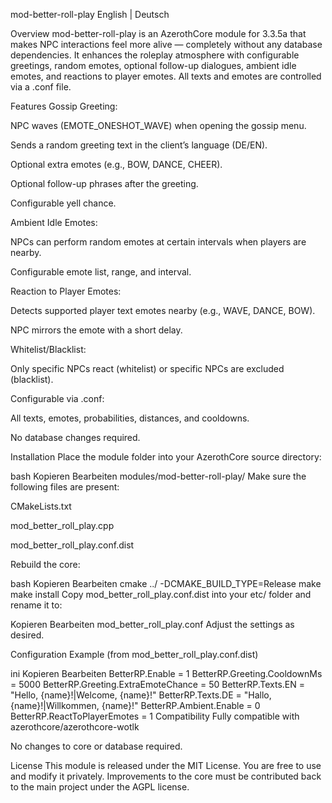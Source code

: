 mod-better-roll-play
English | Deutsch

Overview
mod-better-roll-play is an AzerothCore module for 3.3.5a that makes NPC interactions feel more alive — completely without any database dependencies.
It enhances the roleplay atmosphere with configurable greetings, random emotes, optional follow-up dialogues, ambient idle emotes, and reactions to player emotes.
All texts and emotes are controlled via a .conf file.

Features
Gossip Greeting:

NPC waves (EMOTE_ONESHOT_WAVE) when opening the gossip menu.

Sends a random greeting text in the client’s language (DE/EN).

Optional extra emotes (e.g., BOW, DANCE, CHEER).

Optional follow-up phrases after the greeting.

Configurable yell chance.

Ambient Idle Emotes:

NPCs can perform random emotes at certain intervals when players are nearby.

Configurable emote list, range, and interval.

Reaction to Player Emotes:

Detects supported player text emotes nearby (e.g., WAVE, DANCE, BOW).

NPC mirrors the emote with a short delay.

Whitelist/Blacklist:

Only specific NPCs react (whitelist) or specific NPCs are excluded (blacklist).

Configurable via .conf:

All texts, emotes, probabilities, distances, and cooldowns.

No database changes required.

Installation
Place the module folder into your AzerothCore source directory:

bash
Kopieren
Bearbeiten
modules/mod-better-roll-play/
Make sure the following files are present:

CMakeLists.txt

mod_better_roll_play.cpp

mod_better_roll_play.conf.dist

Rebuild the core:

bash
Kopieren
Bearbeiten
cmake ../ -DCMAKE_BUILD_TYPE=Release
make
make install
Copy mod_better_roll_play.conf.dist into your etc/ folder and rename it to:

Kopieren
Bearbeiten
mod_better_roll_play.conf
Adjust the settings as desired.

Configuration Example
(from mod_better_roll_play.conf.dist)

ini
Kopieren
Bearbeiten
BetterRP.Enable = 1
BetterRP.Greeting.CooldownMs = 5000
BetterRP.Greeting.ExtraEmoteChance = 50
BetterRP.Texts.EN = "Hello, {name}!|Welcome, {name}!"
BetterRP.Texts.DE = "Hallo, {name}!|Willkommen, {name}!"
BetterRP.Ambient.Enable = 0
BetterRP.ReactToPlayerEmotes = 1
Compatibility
Fully compatible with azerothcore/azerothcore-wotlk

No changes to core or database required.

License
This module is released under the MIT License.
You are free to use and modify it privately. Improvements to the core must be contributed back to the main project under the AGPL license.
